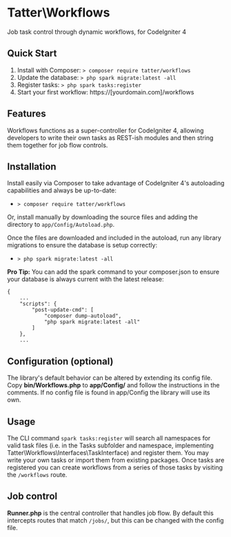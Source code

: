 # Tatter\Workflows
Job task control through dynamic workflows, for CodeIgniter 4

## Quick Start

1. Install with Composer: `> composer require tatter/workflows`
2. Update the database: `> php spark migrate:latest -all`
3. Register tasks: `> php spark tasks:register`
4. Start your first workflow: https://[yourdomain.com]/workflows

## Features

Workflows functions as a super-controller for CodeIgniter 4, allowing developers to write
their own tasks as REST-ish modules and then string them together for job flow controls.

## Installation

Install easily via Composer to take advantage of CodeIgniter 4's autoloading capabilities
and always be up-to-date:
* `> composer require tatter/workflows`

Or, install manually by downloading the source files and adding the directory to
`app/Config/Autoload.php`.

Once the files are downloaded and included in the autoload, run any library migrations
to ensure the database is setup correctly:
* `> php spark migrate:latest -all`

**Pro Tip:** You can add the spark command to your composer.json to ensure your database is
always current with the latest release:
```
{
	...
    "scripts": {
        "post-update-cmd": [
            "composer dump-autoload",
            "php spark migrate:latest -all"
        ]
    },
	...
```

## Configuration (optional)

The library's default behavior can be altered by extending its config file. Copy
**bin/Workflows.php** to **app/Config/** and follow the instructions
in the comments. If no config file is found in app/Config the library will use its own.

## Usage

The CLI command `spark tasks:register` will search all namespaces for valid task files
(i.e. in the Tasks subfolder and namespace, implementing Tatter\Workflows\Interfaces\TaskInterface)
and register them. You may write your own tasks or import them from existing packages.
Once tasks are registered you can create workflows from a series of those tasks by visiting
the `/workflows` route.

## Job control

**Runner.php** is the central controller that handles job flow. By default this intercepts
routes that match `/jobs/`, but this can be changed with the config file.
